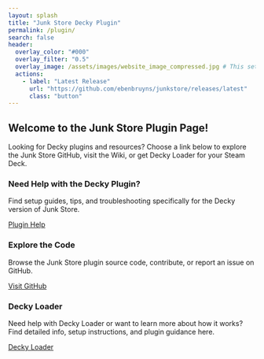 ```yaml
---
layout: splash
title: "Junk Store Decky Plugin"
permalink: /plugin/
search: false
header:
  overlay_color: "#000"
  overlay_filter: "0.5"
  overlay_image: /assets/images/website_image_compressed.jpg # This sets the URL for this page
  actions:
    - label: "Latest Release"
      url: "https://github.com/ebenbruyns/junkstore/releases/latest"
      class: "button"
---
```

<div class="spacer mt-4"></div>

<div style="height: 0px;"></div>
<section class="welcome-message">
  <h2>Welcome to the Junk Store Plugin Page!</h2>
  <p>Looking for Decky plugins and resources?  
  Choose a link below to explore the Junk Store GitHub, visit the Wiki, or get Decky Loader for your Steam Deck.</p>
</section>

<div class="content-box-container">
   <div class="content-box">
    <h3>Need Help with the Decky Plugin?</h3>
    <p>Find setup guides, tips, and troubleshooting specifically for the Decky version of Junk Store.</p>
    <a href="{{ '/deckyhelp' | relative_url }}" class="button">Plugin Help</a>
  </div>
  
  <div class="content-box">
    <h3>Explore the Code</h3>
    <p>Browse the Junk Store plugin source code, contribute, or report an issue on GitHub.</p>
    <a href="https://github.com/ebenbruyns/junkstore" class="button" target="_blank" rel="noopener noreferrer">Visit GitHub</a>
  </div>

  <div class="content-box">
    <h3>Decky Loader</h3>
    <p>Need help with Decky Loader or want to learn more about how it works? Find detailed info, setup instructions, and plugin guidance here.</p>
    <a href="https://decky.xyz/" class="button" target="_blank" rel="noopener noreferrer">Decky Loader</a>
  </div>
</div>
